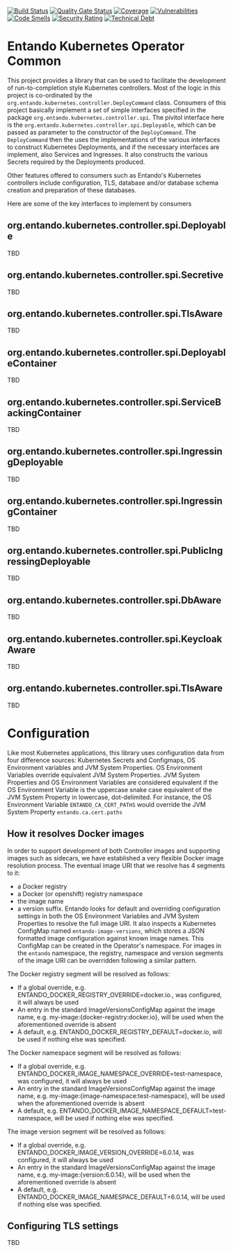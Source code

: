 [![Build Status](https://img.shields.io/endpoint?url=https%3A%2F%2Fstatusbadge-jx.apps.serv.run%2Fentando-k8s-infrastructure%2Fentando-k8s-operator-common)](https://github.com/entando-k8s-infrastructure/devops-results/tree/logs/jenkins-x/logs/entando-k8s-infrastructure/entando-k8s-operator-common/master)
[![Quality Gate Status](https://sonarcloud.io/api/project_badges/measure?project=entando-k8s-infrastructure_entando-k8s-operator-common&metric=alert_status)](https://sonarcloud.io/dashboard?id=entando-k8s-infrastructure_entando-k8s-operator-common)
[![Coverage](https://sonarcloud.io/api/project_badges/measure?project=entando-k8s-infrastructure_entando-k8s-operator-common&metric=coverage)](https://entando-k8s-infrastructure.github.io/devops-results/entando-k8s-operator-common/master/jacoco/index.html)
[![Vulnerabilities](https://sonarcloud.io/api/project_badges/measure?project=entando-k8s-infrastructure_entando-k8s-operator-common&metric=vulnerabilities)](https://entando-k8s-infrastructure.github.io/devops-results/entando-k8s-operator-common/master/dependency-check-report.html)
[![Code Smells](https://sonarcloud.io/api/project_badges/measure?project=entando-k8s-infrastructure_entando-k8s-operator-common&metric=code_smells)](https://sonarcloud.io/dashboard?id=entando-k8s-infrastructure_entando-k8s-operator-common)
[![Security Rating](https://sonarcloud.io/api/project_badges/measure?project=entando-k8s-infrastructure_entando-k8s-operator-common&metric=security_rating)](https://sonarcloud.io/dashboard?id=entando-k8s-infrastructure_entando-k8s-operator-common)
[![Technical Debt](https://sonarcloud.io/api/project_badges/measure?project=entando-k8s-infrastructure_entando-k8s-operator-common&metric=sqale_index)](https://sonarcloud.io/dashboard?id=entando-k8s-infrastructure_entando-k8s-operator-common)


# Entando Kubernetes Operator Common

This project provides a library that can be used to facilitate the development of run-to-completion style
Kubernetes controllers. Most of the logic in this project is co-ordinated by the 
`org.entando.kubernetes.controller.DeployCommand` class. Consumers of this project basically implement a set 
of simple interfaces specified in the package `org.entando.kubernetes.controller.spi`. The pivitol
interface here is the `org.entando.kubernetes.controller.spi.Deployable`, which can be passed as parameter to
the constructor of the `DeployCommand`. The `DeployCommand` then the  uses the implementations of the various
interfaces to construct Kubernetes Deployments, and if the necessary interfaces are implement, also Services 
and Ingresses. It also constructs the various Secrets required by the Deployments produced.
   
Other features offered to consumers such as Entando's Kubernetes controllers include configuration, TLS, 
database and/or database schema creation and preparation of these databases.

Here are some of the key interfaces to implement by consumers 

## org.entando.kubernetes.controller.spi.Deployable  

TBD

## org.entando.kubernetes.controller.spi.Secretive

TBD

## org.entando.kubernetes.controller.spi.TlsAware

TBD

## org.entando.kubernetes.controller.spi.DeployableContainer

TBD

## org.entando.kubernetes.controller.spi.ServiceBackingContainer  

TBD

## org.entando.kubernetes.controller.spi.IngressingDeployable  

TBD

## org.entando.kubernetes.controller.spi.IngressingContainer  

TBD

## org.entando.kubernetes.controller.spi.PublicIngressingDeployable  
TBD

## org.entando.kubernetes.controller.spi.DbAware

TBD
## org.entando.kubernetes.controller.spi.KeycloakAware

TBD

## org.entando.kubernetes.controller.spi.TlsAware

TBD

# Configuration

Like most Kubernetes applications, this library uses configuration data from four difference sources: 
Kubernetes Secrets and Configmaps,  OS Environment variables and JVM System Properties. OS Environment Variables
override equivalent JVM System Properties. JVM System Properties and OS Environment Variables are 
considered equivalent if the OS Environment Variable is the uppercase snake case equivalent of the JVM System Property
in lowercase, dot-delimited. For instance, the OS Environment Variable `ENTANDO_CA_CERT_PATHS` would override the
JVM System Property `entando.ca.cert.paths`
 
## How it resolves Docker images

In order to support development of both Controller images and supporting images such as sidecars, we have established
a very flexible Docker image resolution process. The eventual image URI that we resolve has 4 segments to it: 
 * a Docker registry
 * a Docker (or openshift) registry namespace
 * the image name
 * a version suffix.
Entando looks for default and overriding configuration settings in both the OS Environment Variables and JVM System Properties
to resolve the full image URI. It also inspects a Kubernetes ConfigMap named `entando-image-versions`, which stores 
a JSON formatted image configuration against known image names. This ConfigMap can be created in the Operator's namespace.
For images in the `entando` namespace, the registry, namespace and version segments of the image URI can be overridden 
following a similar pattern.

The Docker registry segment will be resolved as follows:
 * If a global override, e.g. ENTANDO_DOCKER_REGISTRY_OVERRIDE=docker.io., was configured, it will always be used
 * An entry in the standard ImageVersionsConfigMap against the image name, e.g. my-image:{docker-registry:docker.io}, will be used when the aforementioned override  is absent
 * A default, e.g. ENTANDO_DOCKER_REGISTRY_DEFAULT=docker.io, will be used if nothing else was specified.

The Docker namespace segment will be resolved as follows:
 * If a global override, e.g. ENTANDO_DOCKER_IMAGE_NAMESPACE_OVERRIDE=test-namespace, was configured, it will always be used
 * An entry in the standard ImageVersionsConfigMap against the image name, e.g. my-image:{image-namespace:test-namespace}, will be used when the aforementioned override  is absent
 * A default, e.g. ENTANDO_DOCKER_IMAGE_NAMESPACE_DEFAULT=test-namespace, will be used if nothing else was specified.

The image version segment will be resolved as follows:
 * If a global override, e.g. ENTANDO_DOCKER_IMAGE_VERSION_OVERRIDE=6.0.14, was configured, it will always be used
 * An entry in the standard ImageVersionsConfigMap against the image name, e.g. my-image:{version:6.0.14}, will be used when the aforementioned override  is absent
 * A default, e.g. ENTANDO_DOCKER_IMAGE_NAMESPACE_DEFAULT=6.0.14, will be used if nothing else was specified.

## Configuring TLS settings

TBD
  
 

 
 